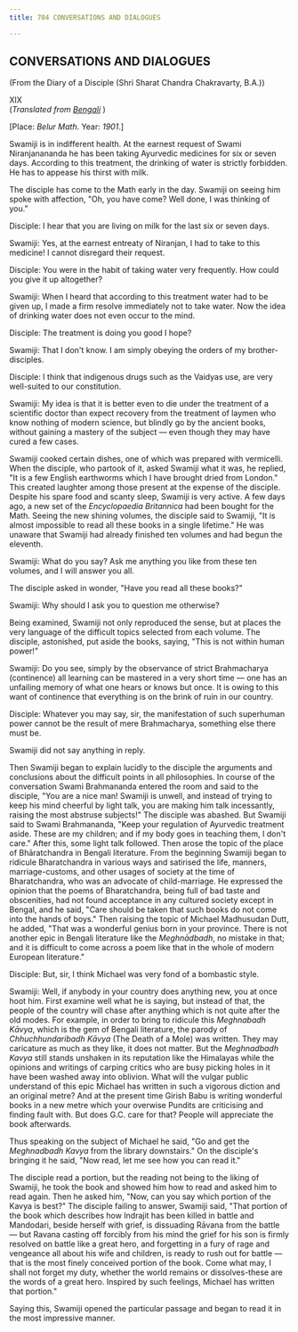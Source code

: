 ```yaml
---
title: 704 CONVERSATIONS AND DIALOGUES

---
```

  

## CONVERSATIONS AND DIALOGUES

(From the Diary of a Disciple (Shri Sharat Chandra Chakravarty, B.A.))

XIX  
(*Translated from [Bengali](swami_shishya_36e7_19.pdf)* )

\[Place: *Belur Math*. Year: *1901*.\]

Swamiji is in indifferent health. At the earnest request of Swami
Niranjanananda he has been taking Ayurvedic medicines for six or seven
days. According to this treatment, the drinking of water is strictly
forbidden. He has to appease his thirst with milk.

The disciple has come to the Math early in the day. Swamiji on seeing
him spoke with affection, "Oh, you have come? Well done, I was thinking
of you."

Disciple: I hear that you are living on milk for the last six or seven
days.

Swamiji: Yes, at the earnest entreaty of Niranjan, I had to take to this
medicine! I cannot disregard their request.

Disciple: You were in the habit of taking water very frequently. How
could you give it up altogether?

Swamiji: When I heard that according to this treatment water had to be
given up, I made a firm resolve immediately not to take water. Now the
idea of drinking water does not even occur to the mind.

Disciple: The treatment is doing you good I hope?

Swamiji: That I don't know. I am simply obeying the orders of my
brother-disciples.

Disciple: I think that indigenous drugs such as the Vaidyas use, are
very well-suited to our constitution.

Swamiji: My idea is that it is better even to die under the treatment of
a scientific doctor than expect recovery from the treatment of laymen
who know nothing of modern science, but blindly go by the ancient books,
without gaining a mastery of the subject — even though they may have
cured a few cases.

Swamiji cooked certain dishes, one of which was prepared with
vermicelli. When the disciple, who partook of it, asked Swamiji what it
was, he replied, "It is a few English earthworms which I have brought
dried from London." This created laughter among those present at the
expense of the disciple. Despite his spare food and scanty sleep,
Swamiji is very active. A few days ago, a new set of the *Encyclopaedia
Britannica* had been bought for the Math. Seeing the new shining
volumes, the disciple said to Swamiji, "It is almost impossible to read
all these books in a single lifetime." He was unaware that Swamiji had
already finished ten volumes and had begun the eleventh.

Swamiji: What do you say? Ask me anything you like from these ten
volumes, and I will answer you all.

The disciple asked in wonder, "Have you read all these books?"

Swamiji: Why should I ask you to question me otherwise?

Being examined, Swamiji not only reproduced the sense, but at places the
very language of the difficult topics selected from each volume. The
disciple, astonished, put aside the books, saying, "This is not within
human power!"

Swamiji: Do you see, simply by the observance of strict Brahmacharya
(continence) all learning can be mastered in a very short time — one has
an unfailing memory of what one hears or knows but once. It is owing to
this want of continence that everything is on the brink of ruin in our
country.

Disciple: Whatever you may say, sir, the manifestation of such
superhuman power cannot be the result of mere Brahmacharya, something
else there must be.

Swamiji did not say anything in reply.

Then Swamiji began to explain lucidly to the disciple the arguments and
conclusions about the difficult points in all philosophies. In course of
the conversation Swami Brahmananda entered the room and said to the
disciple, "You are a nice man! Swamiji is unwell, and instead of trying
to keep his mind cheerful by light talk, you are making him talk
incessantly, raising the most abstruse subjects!" The disciple was
abashed. But Swamiji said to Swami Brahmananda, "Keep your regulation of
Ayurvedic treatment aside. These are my children; and if my body goes in
teaching them, I don't care." After this, some light talk followed. Then
arose the topic of the place of Bhāratchandra in Bengali literature.
From the beginning Swamiji began to ridicule Bharatchandra in various
ways and satirised the life, manners, marriage-customs, and other usages
of society at the time of Bharatchandra, who was an advocate of
child-marriage. He expressed the opinion that the poems of
Bharatchandra, being full of bad taste and obscenities, had not found
acceptance in any cultured society except in Bengal, and he said, "Care
should be taken that such books do not come into the hands of boys."
Then raising the topic of Michael Madhusudan Dutt, he added, "That was a
wonderful genius born in your province. There is not another epic in
Bengali literature like the *Meghnādbadh*, no mistake in that; and it is
difficult to come across a poem like that in the whole of modern
European literature."

Disciple: But, sir, I think Michael was very fond of a bombastic style.

Swamiji: Well, if anybody in your country does anything new, you at once
hoot him. First examine well what he is saying, but instead of that, the
people of the country will chase after anything which is not quite after
the old modes. For example, in order to bring to ridicule this
*Meghnabadh Kāvya*, which is the gem of Bengali literature, the parody
of *Chhuchhundaribadh Kāvya* (The Death of a Mole) was written. They may
caricature as much as they like, it does not matter. But the
*Meghnadbadh Kavya* still stands unshaken in its reputation like the
Himalayas while the opinions and writings of carping critics who are
busy picking holes in it have been washed away into oblivion. What will
the vulgar public understand of this epic Michael has written in such a
vigorous diction and an original metre? And at the present time Girish
Babu is writing wonderful books in a new metre which your overwise
Pundits are criticising and finding fault with. But does G.C. care for
that? People will appreciate the book afterwards.

Thus speaking on the subject of Michael he said, "Go and get the
*Meghnadbadh Kavya* from the library downstairs." On the disciple's
bringing it he said, "Now read, let me see how you can read it."

The disciple read a portion, but the reading not being to the liking of
Swamiji, he took the book and showed him how to read and asked him to
read again. Then he asked him, "Now, can you say which portion of the
Kavya is best?" The disciple failing to answer, Swamiji said, "That
portion of the book which describes how Indrajit has been killed in
battle and Mandodari, beside herself with grief, is dissuading Rāvana
from the battle — but Ravana casting off forcibly from his mind the
grief for his son is firmly resolved on battle like a great hero, and
forgetting in a fury of rage and vengeance all about his wife and
children, is ready to rush out for battle — that is the most finely
conceived portion of the book. Come what may, I shall not forget my
duty, whether the world remains or dissolves-these are the words of a
great hero. Inspired by such feelings, Michael has written that
portion."

Saying this, Swamiji opened the particular passage and began to read it
in the most impressive manner.